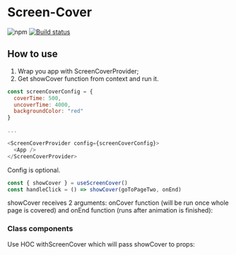 # Screen-Cover

![npm](https://img.shields.io/npm/v/screen-cover)
[![Build status](https://ci.appveyor.com/api/projects/status/jhdt00h4xm893hus/branch/master?svg=true)](https://ci.appveyor.com/project/shelchkov/screen-cover/branch/master)

## How to use

1. Wrap you app with ScreenCoverProvider;
2. Get showCover function from context and run it.

```javascript
const screenCoverConfig = {
  coverTime: 500,
  uncoverTime: 4000,
  backgroundColor: "red"
}

...

<ScreenCoverProvider config={screenCoverConfig}>
  <App />
</ScreenCoverProvider>
```

Config is optional.

```javascript
const { showCover } = useScreenCover()
const handleClick = () => showCover(goToPageTwo, onEnd)
```

showCover receives 2 arguments: onCover function (will be run once whole page is covered) and onEnd function (runs after animation is finished):

### Class components

Use HOC withScreenCover which will pass showCover to props:
